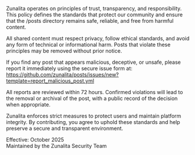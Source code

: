 Zunalita operates on principles of trust, transparency, and responsibility. This policy defines the standards that protect our community and ensure that the /posts directory remains safe, reliable, and free from harmful content.

All shared content must respect privacy, follow ethical standards, and avoid any form of technical or informational harm. Posts that violate these principles may be removed without prior notice.

If you find any post that appears malicious, deceptive, or unsafe, please report it immediately using the secure issue form at:
https://github.com/zunalita/posts/issues/new?template=report_malicious_post.yml

All reports are reviewed within 72 hours. Confirmed violations will lead to the removal or archival of the post, with a public record of the decision when appropriate.

Zunalita enforces strict measures to protect users and maintain platform integrity. By contributing, you agree to uphold these standards and help preserve a secure and transparent environment.

Effective: October 2025<br>
Maintained by the Zunalita Security Team
